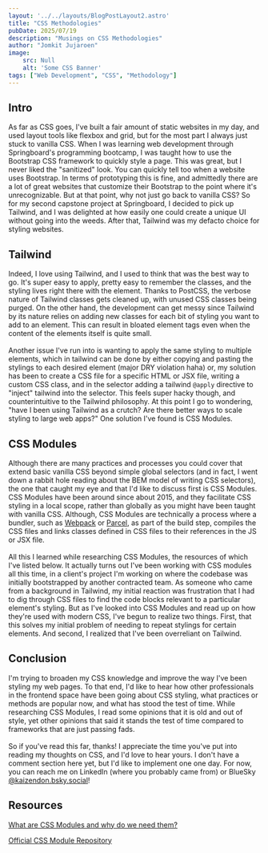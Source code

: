 ```yaml
---
layout: '../../layouts/BlogPostLayout2.astro'
title: "CSS Methodologies"
pubDate: 2025/07/19
description: "Musings on CSS Methodologies"
author: "Jomkit Jujaroen"
image: 
    src: Null
    alt: 'Some CSS Banner'
tags: ["Web Development", "CSS", "Methodology"]
---
```

<h2 class="pt-5">Intro</h2>

As far as CSS goes, I've built a fair amount of static websites in my day, and used layout tools like flexbox and grid, but for the most part I always just stuck to vanilla CSS. When I was learning web development through Springboard's programming bootcamp, I was taught how to use the Bootstrap CSS framework to quickly style a page. This was great, but I never liked the "sanitized" look. You can quickly tell too when a website uses Bootstrap. In terms of prototyping this is fine, and admittedly there are a lot of great websites that customize their Bootstrap to the point where it's unrecognizable. But at that point, why not just go back to vanilla CSS? So for my second capstone project at Springboard, I decided to pick up Tailwind, and I was delighted at how easily one could create a unique UI without going into the weeds. After that, Tailwind was my defacto choice for styling websites.

<h2 class="pt-5">Tailwind</h2>

Indeed, I love using Tailwind, and I used to think that was the best way to go. It's super easy to apply, pretty easy to remember the classes, and the styling lives right there with the element. Thanks to PostCSS, the verbose nature of Tailwind classes gets cleaned up, with unused CSS classes being purged. On the other hand, the development can get messy since Tailwind by its nature relies on adding new classes for each bit of styling you want to add to an element. This can result in bloated element tags even when the content of the elements itself is quite small. \
\
Another issue I've run into is wanting to apply the same styling to multiple elements, which in tailwind can be done by either copying and pasting the stylings to each desired element (major DRY violation haha) or, my solution has been to create a CSS file for a specific HTML or JSX file, writing a custom CSS class, and in the selector adding a tailwind `@apply` directive to "inject" tailwind into the selector. This feels super hacky though, and counterintuitive to the Tailwind philosophy. At this point I go to wondering, "have I been using Tailwind as a crutch? Are there better ways to scale styling to large web apps?" One solution I've found is CSS Modules.

<h2 class="pt-5">CSS Modules</h2>

Although there are many practices and processes you could cover that extend basic vanilla CSS beyond simple global selectors (and in fact, I went down a rabbit hole reading about the BEM model of writing CSS selectors), the one that caught my eye and that I'd like to discuss first is CSS Modules. CSS Modules have been around since about 2015, and they facilitate CSS styling in a local scope, rather than globally as you might have been taught with vanilla CSS. Although, CSS Modules are technically a process where a bundler, such as <a class="underline" href="https://webpack.js.org/" target="_blank" rel="noopener noreferrer">Webpack</a> or <a class="underline" href="https://parceljs.org/" target="_blank" rel="noopener noreferrer">Parcel</a>, as part of the build step, compiles the CSS files and links classes defined in CSS files to their references in the JS or JSX file.\
\
All this I learned while researching CSS Modules, the resources of which I've listed below. It actually turns out I've been working with CSS modules all this time, in a client's project I'm working on where the codebase was initially bootstrapped by another contracted team. As someone who came from a background in Tailwind, my initial reaction was frustration that I had to dig through CSS files to find the code blocks relevant to a particular element's styling. But as I've looked into CSS Modules and read up on how they're used with modern CSS, I've begun to realize two things. First, that this solves my initial problem of needing to repeat stylings for certain elements. And second, I realized that I've been overreliant on Tailwind. 

<h2 class="pt-5">Conclusion</h2>

I'm trying to broaden my CSS knowledge and improve the way I've been styling my web pages. To that end, I'd like to hear how other professionals in the frontend space have been going about CSS styling, what practices or methods are popular now, and what has stood the test of time. While researching CSS Modules, I read some opinions that it is old and out of style, yet other opinions that said it stands the test of time compared to frameworks that are just passing fads.\
\
So if you've read this far, thanks! I appreciate the time you've put into reading my thoughts on CSS, and I'd love to hear yours. I don't have a comment section here yet, but I'd like to implement one one day. For now, you can reach me on LinkedIn (where you probably came from) or BlueSky <a class="underline" href="https://bsky.app/profile/kaizendon.bsky.social" target="_blank" rel="noopener noreferrer">@kaizendon.bsky.social</a>!

<section>
<h2 class="pt-5">Resources</h2>

<a class="underline" href="https://css-tricks.com/css-modules-part-1-need/" target="_blank" rel="noopener noreferrer">What are CSS Modules and why do we need them?</a>

<a class="underline" href="https://github.com/css-modules/css-modules" target="_blank" rel="noopener noreferrer">Official CSS Module Repository</a>
</section>
